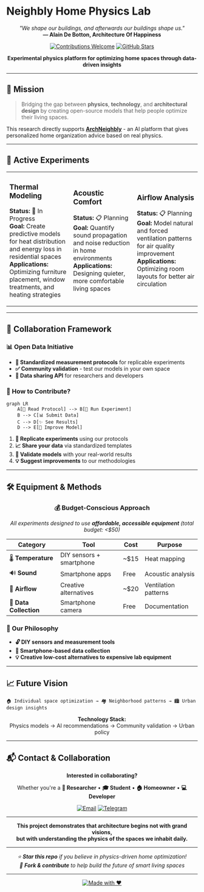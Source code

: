 # Neighbly Home Physics Lab

<div align="center">

*"We shape our buildings, and afterwards our buildings shape us."*  
**— Alain De Botton, Architecture Of Happiness**

[![Contributions Welcome](https://img.shields.io/badge/contributions-welcome-brightgreen.svg?style=flat)](CONTRIBUTING.md)
[![GitHub Stars](https://img.shields.io/github/stars/yourusername/NeighblyHomePhysicsLab.svg?style=social&label=Star)](https://github.com/yourusername/NeighblyHomePhysicsLab)

**Experimental physics platform for optimizing home spaces through data-driven insights**

</div>

---

## 🎯 Mission

> Bridging the gap between **physics**, **technology**, and **architectural design** by creating open-source models that help people optimize their living spaces. 

This research directly supports **[ArchNeighbly](https://t.me/Neighbly)** - an AI platform that gives personalized home organization advice based on real physics.

---

## 🔬 Active Experiments

<table>
<tr>
<td width="33%">

### Thermal Modeling
**Status:** 🚧 In Progress  
**Goal:** Create predictive models for heat distribution and energy loss in residential spaces  
**Applications:** Optimizing furniture placement, window treatments, and heating strategies

</td>
<td width="33%">

### Acoustic Comfort
**Status:** 📋 Planning  
**Goal:** Quantify sound propagation and noise reduction in home environments  
**Applications:** Designing quieter, more comfortable living spaces

</td>
<td width="33%">

### Airflow Analysis
**Status:** 📋 Planning  
**Goal:** Model natural and forced ventilation patterns for air quality improvement  
**Applications:** Optimizing room layouts for better air circulation

</td>
</tr>
</table>

---

## 🤝 Collaboration Framework

### 📊 Open Data Initiative
- **🔬 Standardized measurement protocols** for replicable experiments
- **✅ Community validation** - test our models in your own space  
- **🔗 Data sharing API** for researchers and developers

### 🚀 How to Contribute?

```mermaid
graph LR
    A[📖 Read Protocol] --> B[🧪 Run Experiment]
    B --> C[📊 Submit Data]
    C --> D[✨ See Results]
    D --> E[🔄 Improve Model]
```

1. **🧪 Replicate experiments** using our protocols
2. **📈 Share your data** via standardized templates  
3. **🎯 Validate models** with your real-world results
4. **💡 Suggest improvements** to our methodologies

---

## 🛠️ Equipment & Methods

<div align="center">

### 💰 Budget-Conscious Approach
*All experiments designed to use **affordable, accessible equipment** (total budget: <$50)*

</div>

| Category | Tool | Cost | Purpose |
|----------|------|------|---------|
| 🌡️ **Temperature** | DIY sensors + smartphone | ~$15 | Heat mapping |
| 🔊 **Sound** | Smartphone apps | Free | Acoustic analysis |
| 💨 **Airflow** | Creative alternatives | ~$20 | Ventilation patterns |
| 📱 **Data Collection** | Smartphone camera | Free | Documentation |

### 🔧 Our Philosophy
- **🔓 DIY sensors and measurement tools**
- **📱 Smartphone-based data collection**  
- **💡 Creative low-cost alternatives to expensive lab equipment**

---

## 📈 Future Vision

```
🏠 Individual space optimization → 🏘️ Neighborhood patterns → 🏙️ Urban design insights
```

<div align="center">

**Technology Stack:**  
Physics models → AI recommendations → Community validation → Urban policy

</div>

---

## 📬 Contact & Collaboration

<div align="center">

**Interested in collaborating?**

Whether you're a **🔬 Researcher** • **🎓 Student** • **🏠 Homeowner** • **💻 Developer**

[![Email](https://img.shields.io/badge/Email-sarkovvitala%40gmail.com-red?style=for-the-badge&logo=gmail)](mailto:sarkovvitala@gmail.com)
[![Telegram](https://img.shields.io/badge/Telegram-Community-blue?style=for-the-badge&logo=telegram)](https://t.me/Neighbly)

</div>

---

<div align="center">

**This project demonstrates that architecture begins not with grand visions,**  
**but with understanding the physics of the spaces we inhabit daily.**

---

*⭐ **Star this repo** if you believe in physics-driven home optimization!*  
*🔗 **Fork & contribute** to help build the future of smart living spaces*

---

[![Made with ❤️](https://img.shields.io/badge/Made%20with-❤️-red.svg)](https://github.com/yourusername)

</div>
